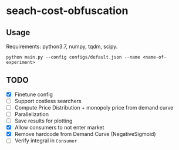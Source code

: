 # seach-cost-obfuscation

## Usage

Requirements: python3.7, numpy, tqdm, scipy.

```
python main.py --config configs/default.json --name <name-of-experiment>
```

## TODO
 - [x] Finetune config
 - [ ] Support costless searchers
 - [ ] Compute Price Distribution + monopoly price from demand curve
 - [ ] Parallelization
 - [ ] Save results for plotting
 - [x] Allow consumers to not enter market
 - [x] Remove hardcode from Demand Curve (NegativeSigmoid)
 - [ ] Verify integral in `Consumer`
